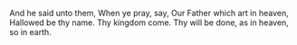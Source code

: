 And he said unto them, When ye pray, say, Our Father which art in heaven, Hallowed be thy name. Thy kingdom come. Thy will be done, as in heaven, so in earth.
